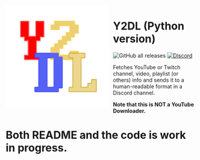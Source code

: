 <img width="275" height="275" align="left" style="float: left; margin: 0 10px 0 0;" alt="Y2DL" src="Images/Y2DL.png">  

# Y2DL (Python version)
![GitHub all releases](https://img.shields.io/github/downloads/jbcarreon123/Y2DL/total) [![Discord](https://img.shields.io/discord/1135815464891732089)](https://discord.gg/P5ecFZNyCc)

Fetches YouTube or Twitch channel, video, playlist (or others) info and sends it to a human-readable format in a Discord channel.

**Note that this is NOT a YouTube Downloader.**

# Both README and the code is work in progress.
